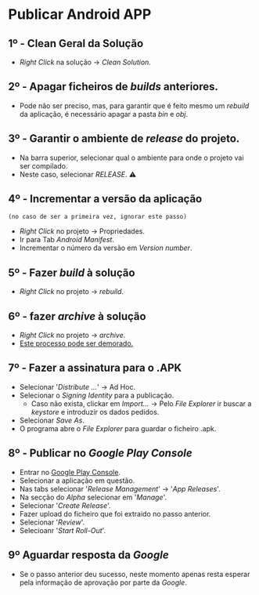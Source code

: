 # <b>Publicar Android APP</b>

## 1º - Clean Geral da Solução
* <i>Right Click</i> na solução -> <i>Clean Solution</i>.

## 2º - Apagar ficheiros de <i>builds</i> anteriores.
* Pode não ser preciso, mas, para garantir que é feito mesmo um <i>rebuild</i> da aplicação, é necessário apagar a pasta <i>bin</i> e <i>obj</i>.

## 3º - Garantir o ambiente de <i>release</i> do projeto.
* Na barra superior, selecionar qual o ambiente para onde o projeto vai ser compilado.
* Neste caso, selecionar <i>RELEASE</i>. :warning:

## 4º - Incrementar a versão da aplicação 
    (no caso de ser a primeira vez, ignorar este passo)
* <i>Right Click</i> no projeto -> Propriedades.
* Ir para Tab <i>Android Manifest</i>.
* Incrementar o número da versão em <i>Version number</i>.

## 5º - Fazer <i>build</i> à solução 
* <i>Right Click</i> no projeto -> <i>rebuild</i>.

## 6º - fazer <i>archive</i> à solução
* <i>Right Click</i> no projeto -> <i>archive</i>.
* <u>Este processo pode ser demorado.</u> 

## 7º - Fazer a assinatura para o .APK
* Selecionar '<i>Distribute ...</i>' -> Ad Hoc.
* Selecionar o <i>Signing Identity</i> para a publicação.
    * Caso não exista, clickar em <i>Import...</i> -> Pelo <i>File Explorer</i> ir buscar a <i>keystore</i> e introduzir os dados pedidos.
* Selecionar <i>Save As</i>.
* O programa abre o <i>File Explorer</i> para guardar o ficheiro .apk.

## 8º - Publicar no <i>Google Play Console</i>
* Entrar no [<u>Google Play Console</u>](https://play.google.com/apps/publish/).
* Selecionar a aplicação em questão.
* Nas tabs selecionar '<i>Release Management</i>' -> '<i>App Releases</i>'.
* Na secção do <i>Alpha</i> selecionar em '<i>Manage</i>'.
* Selecionar '<i>Create Release</i>'.
* Fazer upload do ficheiro que foi extraido no passo anterior.
* Selecionar '<i>Review</i>'.
* Selecioanr '<i>Start Roll-Out</i>'.

## 9º Aguardar resposta da <i>Google</i>
* Se o passo anterior deu sucesso, neste momento apenas resta esperar pela informação de aprovação por parte da <i>Google</i>.
